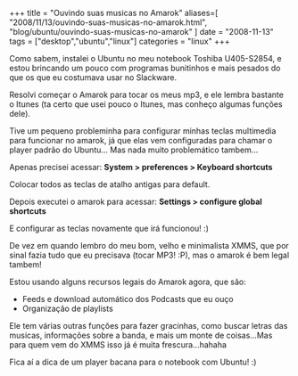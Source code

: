+++
title = "Ouvindo suas musicas no Amarok"
aliases=[
  "2008/11/13/ouvindo-suas-musicas-no-amarok.html",
  "blog/ubuntu/ouvindo-suas-musicas-no-amarok"
]
date = "2008-11-13"
tags = ["desktop","ubuntu","linux"]
categories = "linux"
+++

Como sabem, instalei o Ubuntu no meu notebook Toshiba U405-S2854, e
estou brincando um pouco com programas bunitinhos e mais pesados do
que os que eu costumava usar no Slackware.

Resolvi começar o Amarok para tocar os meus mp3, e ele lembra bastante
o Itunes (ta certo que usei pouco o Itunes, mas conheço algumas
funções dele).

Tive um pequeno probleminha para configurar minhas teclas multimedia
para funcionar no amarok, já que elas vem configuradas para chamar o
player padrão do Ubuntu... Mas nada muito problemático tambem...

Apenas precisei acessar:
**System > preferences > Keyboard shortcuts**

Colocar todos as teclas de atalho antigas para default.

Depois executei o amarok para acessar:
**Settings > configure global shortcuts**

E configurar as teclas novamente que irá funcionou! :)

De vez em quando lembro do meu bom, velho e minimalista XMMS, que por
sinal fazia tudo que eu precisava (tocar MP3! :P), mas o amarok é
bem legal tambem!

Estou usando alguns recursos legais do Amarok agora, que são:

* Feeds e download automático dos Podcasts que eu ouço
* Organização de playlists

Ele tem várias outras funções para fazer gracinhas, como buscar letras
das musicas, informações sobre a banda, e mais um monte de
coisas...Mas para quem vem do XMMS isso já é muita frescura...hahaha

Fica aí a dica de um player bacana para o notebook com Ubuntu! :)
